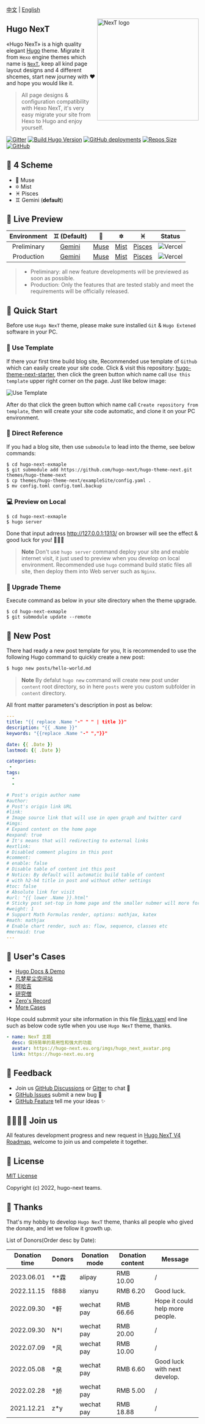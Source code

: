 [中文](https://github.com/hugo-next/hugo-theme-next/blob/main/README.zh.md) | [English](#)

<a title="Hugo NexT Website" href="https://preview.hugo-next.eu.org">
  <img align="right" alt="NexT logo" width="266" src="https://lisenhui.gitee.io/imgs/hugo-next/logo/hugo-next-primary.png">
</a>

## Hugo NexT

«Hugo NexT» is a high quality elegant [Hugo](https://gohugo.io) theme. Migrate it from `Hexo` engine themes which name is [`NexT`](https://github.com/next-theme/hexo-theme-next), keep all kind page layout designs and 4 different shcemes, start new journey with :heart: and hope you would like it.

> All page designs & configuration compatibility with Hexo NexT, it's very easy migrate your site from Hexo to Hugo and enjoy yourself.

[![Gitter](https://img.shields.io/gitter/room/hugo-next/hugo-them-next?logo=gitter&style=flat-square)](https://gitter.im/hugo-next/community) [![Build Hugo Version](https://img.shields.io/badge/Hugo-%3E=0.89.0-red?style=flat-square&logo=hugo&color=%23FF4088&&label=Hugo%20Extended)](https://github.com/gohugoio/hugo/releases/latest) [![GitHub deployments](https://img.shields.io/github/deployments/hugo-next/hugo-next.github.io/github-pages?style=flat-square&label=gh-pg&logo=GitHub)](https://github.com/hugo-next/hugo-theme-next) [![Repos Size](https://img.shields.io/github/repo-size/hugo-next/hugo-theme-next?style=flat-square&color=%23FFBF3B&logo=Files)](https://github.com/hugo-next/hugo-theme-next/find/main) [![GitHub](https://img.shields.io/github/license/hugo-next/hugo-theme-next?logo=webauthn&style=flat-square)](https://github.com/hugo-next/hugo-theme-next/blob/main/LICENSE)

## 🎨 4 Scheme

* :heart_decoration: Muse
* :six_pointed_star: Mist
* :pisces: Pisces
* :gemini: Gemini (**default**)

## 👀 Live Preview

| Environment | :gemini: (**Default**) | :heart_decoration: | :six_pointed_star: | :pisces: | Status |
| :---: | :---: | :---: | :---: | :---: | :---: |
| Preliminary | [Gemini](https://preview.hugo-next.eu.org/) | [Muse](https://preview.hugo-next.eu.org/muse/) | [Mist](https://preview.hugo-next.eu.org/mist/) | [Pisces](https://preview.hugo-next.eu.org/pisces/) | ![Vercel](https://therealsujitk-vercel-badge.vercel.app/?app=preview-hugo-next&style=for-the-badge) |
| Production | [Gemini](https://hugo-next.eu.org/) | [Muse](https://hugo-next.eu.org/muse/) | [Mist](https://hugo-next.eu.org/mist/) | [Pisces](https://hugo-next.eu.org/pisces/) | ![Vercel](https://therealsujitk-vercel-badge.vercel.app/?app=hugo-next&style=for-the-badge) |

> - Preliminary: all new feature developments will be previewed as soon as possible.
> - Production: Only the features that are tested stably and meet the requirements will be officially released.

## 👣 Quick Start

Before use `Hugo NexT` theme, please make sure installed `Git` & `Hugo Extened` software in your PC.


###  📰 Use Template

If there your first time build blog site, Recommended use template of `Github` which can easily create your site code. Click & visit this repository: [hugo-theme-next-starter](https://github.com/hugo-next/hugo-theme-next-starter), then click the green button which name call `Use this template` upper right corner on the page. Just like below image:

![Use Template](https://imgs.lisenhui.cn/hugo-next/use-hugo-next-starter.png)

After do that click the green button which name call `Create repository from template`, then will create your site code automatic, and clone it on your PC environment.

### 📐 Direct Reference

If you had a blog site, then use `submodule` to lead into the theme, see below commands:

```shell
$ cd hugo-next-exmaple
$ git submodule add https://github.com/hugo-next/hugo-theme-next.git themes/hugo-theme-next
$ cp themes/hugo-theme-next/exampleSite/config.yaml .
$ mv config.toml config.toml.backup
```

### 💻 Preview on Local

```shell
$ cd hugo-next-exmaple
$ hugo server
```

Done that input adrress http://127.0.0.1:1313/ on browser will see the effect & good luck for you! :tada::tada::tada:

> **Note**
> Don't use `hugo server` command deploy your site and enable internet visit, it just used to preview when you develop on local environment. Recommended use `hugo` command build static files all site, then deploy them into Web server such as `Nginx`.

### 🔄 Upgrade Theme

Execute command as below in your site directory when the theme upgrade.

```shell
$ cd hugo-next-exmaple
$ git submodule update --remote
```

## 📝 New Post

There had ready a new post template for you,  It is recommended to use the following Hugo command to quickly create a new post:

```sh
$ hugo new posts/hello-world.md
```
> **Note**
> By defalut `hugo new` command will create new post under `content` root directory, so in here `posts` were you custom subfolder in `content` directory.

All front matter parameters's description in post as below:


```yml
---
title: "{{ replace .Name "-" " " | title }}"
description: "{{ .Name }}"
keywords: "{{replace .Name "-" ","}}"

date: {{ .Date }}
lastmod: {{ .Date }}

categories:
 -
tags:
  -
  -

# Post's origin author name
#author:
# Post's origin link URL
#link:
# Image source link that will use in open graph and twitter card
#imgs:
# Expand content on the home page
#expand: true
# It's means that will redirecting to external links
#extlink:
# Disabled comment plugins in this post
#comment:
# enable: false
# Disable table of content int this post
# Notice: By default will automatic build table of content 
# with h2-h4 title in post and without other settings
#toc: false
# Absolute link for visit
#url: "{{ lower .Name }}.html"
# Sticky post set-top in home page and the smaller nubmer will more forward.
#weight: 1
# Support Math Formulas render, options: mathjax, katex
#math: mathjax
# Enable chart render, such as: flow, sequence, classes etc
#mermaid: true
---
```

## 🎉 User's Cases

- [Hugo Docs & Demo](https://hugo-next.eu.org/)
- [凡梦星尘空间站](https://lisenhui.cn/)
- [阿哈吉](https://a.happy2008.top/)
- [研究僧](https://yuanlucas.com/)
- [Zero's Record](https://izeroo.cn/)
- [More Cases](https://hugo-next.eu.org/flinks.html)

Hope could submmit your site information in this file [flinks.yaml](https://github.com/hugo-next/hugo-next-docs/blob/develop/data/flinks.yaml) end line such as below code sytle when you use `Hugo NexT` theme, thanks.

```yaml
- name: NexT 主题
  desc: 保持简单的易用性和强大的功能
  avatar: https://hugo-next.eu.org/imgs/hugo_next_avatar.png
  link: https://hugo-next.eu.org
```

## 🙋 Feedback

- Join us [GitHub Discussions](https://github.com/hugo-next/hugo-theme-next/discussions) or [Gitter](https://gitter.im/hugo-next/community) to chat :beers:
- [GitHub Issues](https://github.com/hugo-next/hugo-theme-next/issues/new?labels=Bug&template=bug-report.md) submit a new bug :bug:
- [GitHub Feature](https://github.com/hugo-next/hugo-theme-next/issues/new?labels=Feature+Request&template=feature-request.md) tell me your ideas :sparkles:

## 👨‍👩‍👧‍👦 Join us

All features development progress and new request in [Hugo NexT V4 Roadmap](https://github.com/hugo-next/hugo-theme-next/issues/9), welcome to join us and compelete it together.

## 📜 License

[MIT License](LICENSE)

Copyright (c) 2022, hugo-next teams.

## 💖 Thanks

That's my hobby to develop `Hugo NexT` theme, thanks all people who gived the donate, and let we follow it growth up.

List of Donors(Order desc by Date):

| Donation time | Donors | Donation mode | Donation content | Message |
| :-------: | ------ | ------ | ---- | ---- |
| 2023.06.01 | **霖 | alipay | RMB 10.00 | / |
| 2022.11.15 | f888 | xianyu | RMB 6.20 | Good luck. |
| 2022.09.30 | *軒 | wechat pay | RMB 66.66 | Hope it could help more people. |
| 2022.09.30 | N*l | wechat pay | RMB 20.00 | / |
| 2022.07.09 | *风 | wechat pay | RMB 10.00 | / |
| 2022.05.08 | *泉 | wechat pay | RMB 6.60 | Good luck with next develop. |
| 2022.02.28 | *娇 | wechat pay | RMB 5.00 | / |
| 2021.12.21 | z*y | wechat pay | RMB 18.88 | / |